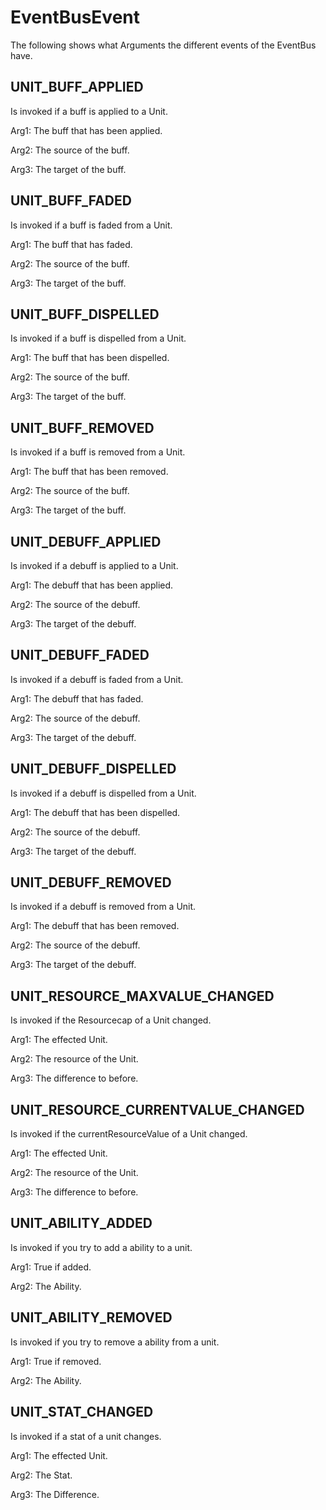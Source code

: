 EventBusEvent
==============
The following shows what Arguments the different events of the EventBus have.

UNIT_BUFF_APPLIED
-----------------
Is invoked if a buff is applied to a Unit.

Arg1: The buff that has been applied.

Arg2: The source of the buff.

Arg3: The target of the buff.

UNIT_BUFF_FADED
-----------------
Is invoked if a buff is faded from a Unit.

Arg1: The buff that has faded.

Arg2: The source of the buff.

Arg3: The target of the buff.

UNIT_BUFF_DISPELLED
-----------------
Is invoked if a buff is dispelled from a Unit.

Arg1: The buff that has been dispelled.

Arg2: The source of the buff.

Arg3: The target of the buff.

UNIT_BUFF_REMOVED
-----------------
Is invoked if a buff is removed from a Unit.

Arg1: The buff that has been removed.

Arg2: The source of the buff.

Arg3: The target of the buff.

UNIT_DEBUFF_APPLIED
-----------------
Is invoked if a debuff is applied to a Unit.

Arg1: The debuff that has been applied.

Arg2: The source of the debuff.

Arg3: The target of the debuff.

UNIT_DEBUFF_FADED
-----------------
Is invoked if a debuff is faded from a Unit.

Arg1: The debuff that has faded.

Arg2: The source of the debuff.

Arg3: The target of the debuff.

UNIT_DEBUFF_DISPELLED
-----------------
Is invoked if a debuff is dispelled from a Unit.

Arg1: The debuff that has been dispelled.

Arg2: The source of the debuff.

Arg3: The target of the debuff.

UNIT_DEBUFF_REMOVED
-----------------
Is invoked if a debuff is removed from a Unit.

Arg1: The debuff that has been removed.

Arg2: The source of the debuff.

Arg3: The target of the debuff.

UNIT_RESOURCE_MAXVALUE_CHANGED
-----------------
Is invoked if the Resourcecap of a Unit changed.

Arg1: The effected Unit.

Arg2: The resource of the Unit.

Arg3: The difference to before.

UNIT_RESOURCE_CURRENTVALUE_CHANGED
-----------------
Is invoked if the currentResourceValue of a Unit changed.

Arg1: The effected Unit.

Arg2: The resource of the Unit.

Arg3: The difference to before.

UNIT_ABILITY_ADDED
-----------------
Is invoked if you try to add a ability to a unit.

Arg1: True if added.

Arg2: The Ability.

UNIT_ABILITY_REMOVED
-----------------
Is invoked if you try to remove a ability from a unit.

Arg1: True if removed.

Arg2: The Ability.

UNIT_STAT_CHANGED
-----------------
Is invoked if a stat of a unit changes.

Arg1: The effected Unit.

Arg2: The Stat.

Arg3: The Difference.
